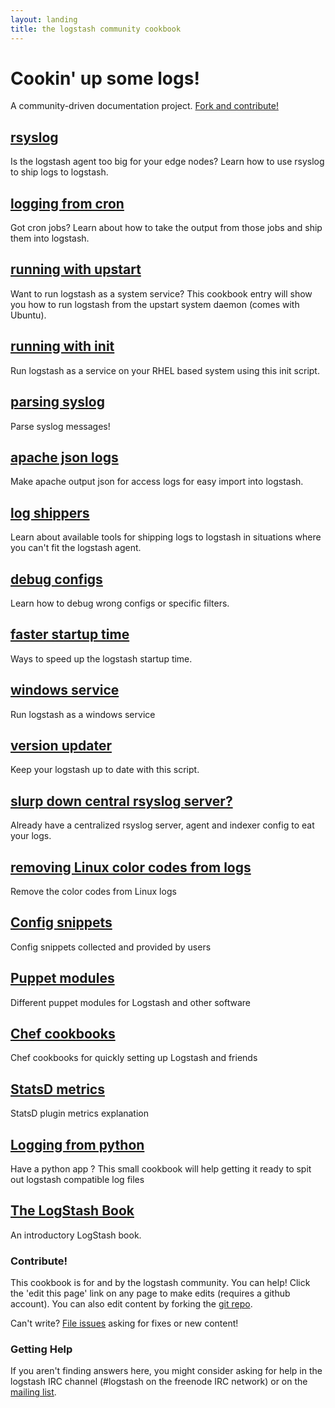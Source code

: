 ```yaml
---
layout: landing
title: the logstash community cookbook
---
```


# Cookin' up some logs!

A community-driven documentation project. [Fork and contribute!](https://github.com/logstash/cookbook)

## [rsyslog](recipes/rsyslog-agent/)

Is the logstash agent too big for your edge nodes? Learn how to use rsyslog to ship logs to logstash.

## [logging from cron](recipes/log-from-cron//)

Got cron jobs? Learn about how to take the output from those jobs and ship them into logstash.

## [running with upstart](recipes/using-upstart/)

Want to run logstash as a system service? This cookbook entry will show you how
to run logstash from the upstart system daemon (comes with Ubuntu).

## [running with init](recipes/using-init/)

Run logstash as a service on your RHEL based system using this init script.

## [parsing syslog](recipes/syslog-pri)

Parse syslog messages!

## [apache json logs](recipes/apache-json-logs/)

Make apache output json for access logs for easy import into logstash.

## [log shippers](recipes/log-shippers/)

Learn about available tools for shipping logs to logstash in situations where
you can't fit the logstash agent.

## [debug configs](recipes/debug-config/)

Learn how to debug wrong configs or specific filters.

## [faster startup time](recipes/faster-startup-time/)

Ways to speed up the logstash startup time.

## [windows service](recipes/windows-service/)

Run logstash as a windows service

## [version updater](recipes/version-updater/)

Keep your logstash up to date with this script.

## [slurp down central rsyslog server?](recipes/central-syslog/)

Already have a centralized rsyslog server,  agent and indexer config to eat your logs.

## [removing Linux color codes from logs](recipes/color-codes/)

Remove the color codes from Linux logs

## [Config snippets](recipes/config-snippets/)

Config snippets collected and provided by users

## [Puppet modules](recipes/puppet-modules/)

Different puppet modules for Logstash and other software

## [Chef cookbooks](recipes/chef-cookbook/)

Chef cookbooks for quickly setting up Logstash and friends

## [ StatsD metrics ](recipes/statsd-metrics/)

StatsD plugin metrics explanation

## [ Logging from python ](recipes/logging-from-python/)

Have a python app ? This small cookbook will help getting it
ready to spit out logstash compatible log files


## [The LogStash Book](http://www.logstashbook.com)

An introductory LogStash book.

### Contribute!

This cookbook is for and by the logstash community. You can help! Click the
'edit this page' link on any page to make edits (requires a github account). You can also
edit content by forking the [git repo](https://github.com/logstash/cookbook).

Can't write? [File issues](https://github.com/logstash/cookbook/issues) asking
for fixes or new content!

### Getting Help

If you aren't finding answers here, you might consider asking for help
in the logstash IRC channel (#logstash on the freenode IRC network) or on the
[mailing list](http://groups.google.com/group/logstash-users).
